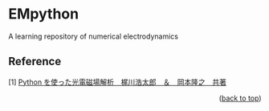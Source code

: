 # EMpython
A learning repository of numerical electrodynamics


## Reference
[1] [Python を使った光電磁場解析　梶川浩太郎　＆　岡本隆之　共著](https://www.coronasha.co.jp/np/isbn/9784339009262/)

<p align="right">(<a href="#EMpython">back to top</a>)</p>

